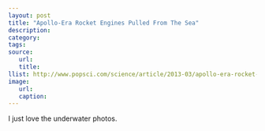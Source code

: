 ```yaml
---
layout: post
title: "Apollo-Era Rocket Engines Pulled From The Sea"
description:
category:
tags:
source:
   url:
   title:
llist: http://www.popsci.com/science/article/2013-03/apollo-era-rocket-engines-pulled-sea
image:
   url:
   caption:
---
```

I just love the underwater photos.
